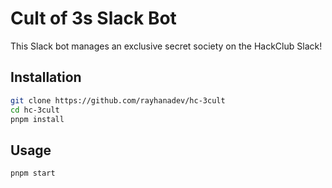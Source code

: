# Cult of 3s Slack Bot

This Slack bot manages an exclusive secret society on the HackClub Slack!

## Installation

```sh
git clone https://github.com/rayhanadev/hc-3cult
cd hc-3cult
pnpm install
```

## Usage

```sh
pnpm start
```

